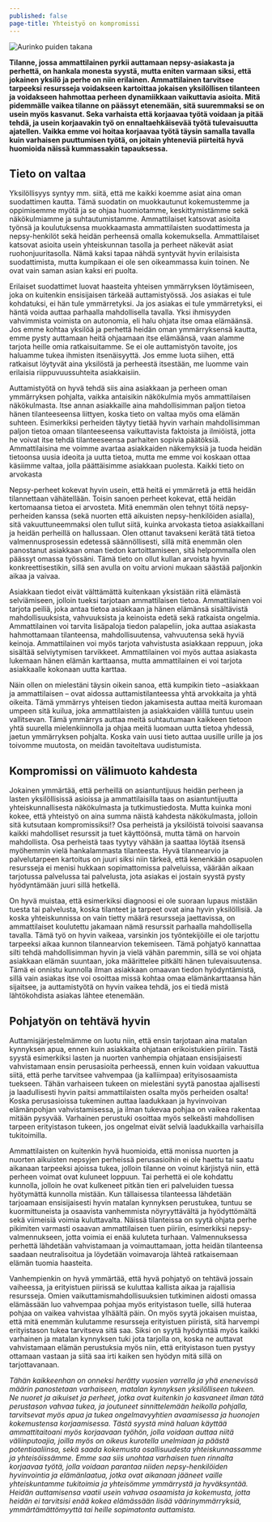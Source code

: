 ```yaml
---
published: false
page-title: Yhteistyö on kompromissi
---
```

![Aurinko puiden takana]({{site.baseurl}}/uploaded-images/aurinko-puiden-takana.jpeg)

**Tilanne, jossa ammattilainen pyrkii auttamaan nepsy-asiakasta ja perhettä, on hankala monesta syystä, mutta eniten varmaan siksi, että jokainen yksilö ja perhe on niin erilainen. Ammattilainen tarvitsee tarpeeksi resursseja voidakseen kartoittaa jokaisen yksilöllisen tilanteen ja voidakseen hahmottaa perheen dynamiikkaan vaikuttavia asioita. Mitä pidemmälle vaikea tilanne on päässyt etenemään, sitä suuremmaksi se on usein myös kasvanut. Seka varhaista että korjaavaa työtä voidaan ja pitää tehdä, ja usein korjaavakin työ on ennaltaehkäisevää työtä tulevaisuutta ajatellen. Vaikka emme voi hoitaa korjaavaa työtä täysin samalla tavalla kuin varhaisen puuttumisen työtä, on joitain yhteneviä piirteitä hyvä huomioida näissä kummassakin tapauksessa.**

## Tieto on valtaa

Yksilöllisyys syntyy mm. siitä, että me kaikki koemme asiat aina oman suodattimen kautta. Tämä suodatin on muokkautunut kokemustemme ja oppimisemme myötä ja se ohjaa huomiotamme, keskittymistämme sekä näkökulmiamme ja suhtautumistamme. Ammattilaiset katsovat asioita työnsä ja koulutuksensa muokkaamasta ammattilaisten suodattimesta ja nepsy-henkilöt sekä heidän perheensä omalla kokemuksella. Ammattilaiset katsovat asioita usein yhteiskunnan tasolla ja perheet näkevät asiat ruohonjuuritasolla. Nämä kaksi tapaa nähdä syntyvät hyvin erilaisista suodattimista, mutta kumpikaan ei ole sen oikeammassa kuin toinen. Ne ovat vain saman asian kaksi eri puolta.

Erilaiset suodattimet luovat haasteita yhteisen ymmärryksen löytämiseen, joka on kuitenkin ensisijaisen tärkeää auttamistyössä. Jos asiakas ei tule kohdatuksi, ei hän tule ymmärretyksi. Ja jos asiakas ei tule ymmärretyksi, ei häntä voida auttaa parhaalla mahdollisella tavalla. Yksi ihmisyyden vahvimmista voimista on autonomia, eli halu ohjata itse omaa elämäänsä. Jos emme kohtaa yksilöä ja perhettä heidän oman ymmärryksensä kautta, emme pysty auttamaan heitä ohjaamaan itse elämäänsä, vaan alamme tarjota heille omia ratkaisuitamme. Se ei ole auttamistyön tavoite, jos haluamme tukea ihmisten itsenäisyyttä. Jos emme luota siihen, että ratkaisut löytyvät aina yksilöstä ja perheestä itsestään, me luomme vain erilaisia riippuvuussuhteita asiakkaisiin.

Auttamistyötä on hyvä tehdä siis aina asiakkaan ja perheen oman ymmärryksen pohjalta, vaikka antaisikin näkökulmia myös ammattilaisen näkökulmasta. Itse annan asiakkaille aina mahdollisimman paljon tietoa hänen tilanteeseensa liittyen, koska tieto on valtaa myös oma elämän suhteen. Esimerkiksi perheiden täytyy tietää hyvin varhain mahdollisimman paljon tietoa omaan tilanteeseensa vaikuttavista faktoista ja ilmiöistä, jotta he voivat itse tehdä tilanteeseensa parhaiten sopivia päätöksiä. Ammattilaisina me voimme avartaa asiakkaiden näkemyksiä ja tuoda heidän tietoonsa uusia ideoita ja uutta tietoa, mutta me emme voi koskaan ottaa käsiimme valtaa, jolla päättäisimme asiakkaan puolesta.
Kaikki tieto on arvokasta

Nepsy-perheet kokevat hyvin usein, että heitä ei ymmärretä ja että heidän tilannettaan vähätellään. Toisin sanoen perheet kokevat, että heidän kertomaansa tietoa ei arvosteta. Mitä enemmän olen tehnyt töitä nepsy-perheiden kanssa (sekä nuorten että aikuisten nepsy-henkilöiden asialla), sitä vakuuttuneemmaksi olen tullut siitä, kuinka arvokasta tietoa asiakkaillani ja heidän perheillä on hallussaan. Olen ottanut tavakseni kerätä tätä tietoa valmennusprosessin edetessä säännöllisesti, sillä mitä enemmän olen panostanut asiakkaan oman tiedon kartoittamiseen, sitä helpommalla olen päässyt omassa työssäni. Tämä tieto on ollut kullan arvoista hyvin konkreettisestikin, sillä sen avulla on voitu arvioni mukaan säästää paljonkin aikaa ja vaivaa.

Asiakkaan tiedot eivät välttämättä kuitenkaan yksistään riitä elämästä selviämiseen, jolloin tueksi tarjotaan ammattilaisen tietoa. Ammattilainen voi tarjota peiliä, joka antaa tietoa asiakkaan ja hänen elämänsä sisältävistä mahdollisuuksista, vahvuuksista ja keinoista edetä sekä ratkaista ongelmia. Ammattilainen voi tarvita lisäpaloja tiedon palapeliin, joka auttaa asiakasta hahmottamaan tilanteensa, mahdollisuutensa, vahvuutensa sekä hyviä keinoja. Ammattilainen voi myös tarjota vahvistusta asiakkaan reppuun, joka sisältää selviytymisen tarvikkeet. Ammattilainen voi myös auttaa asiakasta lukemaan hänen elämän karttaansa, mutta ammattilainen ei voi tarjota asiakkaalle kokonaan uutta karttaa.

Näin ollen on mielestäni täysin oikein sanoa, että kumpikin tieto –asiakkaan ja ammattilaisen – ovat aidossa auttamistilanteessa yhtä arvokkaita ja yhtä oikeita. Tämä ymmärrys yhteisen tiedon jakamisesta auttaa meitä kuromaan umpeen sitä kuilua, joka ammattilaisten ja asiakkaiden välillä tuntuu usein vallitsevan. Tämä ymmärrys auttaa meitä suhtautumaan kaikkeen tietoon yhtä suurella mielenkiinnolla ja ohjaa meitä luomaan uutta tietoa yhdessä, jaetun ymmärryksen pohjalta. Koska vain uusi tieto auttaa uusille urille ja jos toivomme muutosta, on meidän tavoiteltava uudistumista.

## Kompromissi on välimuoto kahdesta

Jokainen ymmärtää, että perheillä on asiantuntijuus heidän perheen ja lasten yksilöllisissä asioissa ja ammattilaisilla taas on asiantuntijuutta yhteiskunnallisesta näkökulmasta ja tutkimustiedosta. Mutta kuinka moni kokee, että yhteistyö on aina summa näistä kahdesta näkökulmasta, jolloin sitä kutsutaan kompromissiksi!? Osa perheistä ja yksilöistä toivoisi saavansa kaikki mahdolliset resurssit ja tuet käyttöönsä, mutta tämä on harvoin mahdollista. Osa perheistä taas tyytyy vähään ja saattaa löytää itsensä myöhemmin vielä hankalammasta tilanteesta. Hyvä tilannearvio ja palvelutarpeen kartoitus on juuri siksi niin tärkeä, että kenenkään osapuolen resursseja ei menisi hukkaan sopimattomissa palveluissa, väärään aikaan tarjotussa palvelussa tai palvelusta, jota asiakas ei jostain syystä pysty hyödyntämään juuri sillä hetkellä.

On hyvä muistaa, että esimerkiksi diagnoosi ei ole suoraan lupaus mistään tuesta tai palvelusta, koska tilanteet ja tarpeet ovat aina hyvin yksilöllisiä. Ja koska yhteiskunnissa on vain tietty määrä resursseja jaettavissa, on ammattilaiset koulutettu jakamaan nämä resurssit parhaalla mahdollisella tavalla. Tämä työ on hyvin vaikeaa, varsinkin jos työntekijöille ei ole tarjottu tarpeeksi aikaa kunnon tilannearvion tekemiseen. Tämä pohjatyö kannattaa silti tehdä mahdollisimman hyvin ja vielä vähän paremmin, sillä se voi ohjata asiakkaan elämän suuntaan, joka määrittelee pitkälti hänen tulevaisuutensa. Tämä ei onnistu kunnolla ilman asiakkaan omaavan tiedon hyödyntämistä, sillä vain asiakas itse voi osoittaa missä kohtaa omaa elämänkarttaansa hän sijaitsee, ja auttamistyötä on hyvin vaikea tehdä, jos ei tiedä mistä lähtökohdista asiakas lähtee etenemään.

## Pohjatyön on tehtävä hyvin

Auttamisjärjestelmämme on luotu niin, että ensin tarjotaan aina matalan kynnyksen apua, ennen kuin asiakkaita ohjataan erikoistukien piiriin. Tästä syystä esimerkiksi lasten ja nuorten vanhempia ohjataan ensisijaisesti vahvistamaan ensin perusasioita perheessä, ennen kuin voidaan vakuuttua siitä, että perhe tarvitsee vahvempaa (ja kalliimpaa) erityisosaamista tuekseen. Tähän varhaiseen tukeen on mielestäni syytä panostaa ajallisesti ja laadullisesti hyvin paitsi ammattilaisten osalta myös perheiden osalta! Koska perusasioissa tukeminen auttaa laadukkaan ja hyvinvoivan elämänpohjan vahvistamisessa, ja ilman tukevaa pohjaa on vaikea rakentaa mitään pysyvää. Varhainen perustuki osoittaa myös selkeästi mahdollisen tarpeen erityistason tukeen, jos ongelmat eivät selviä laadukkailla varhaisilla tukitoimilla.

Ammattilaisten on kuitenkin hyvä huomioida, että monissa nuorten ja nuorten aikuisten nepsyjen perheissä perusasioihin ei ole haettu tai saatu aikanaan tarpeeksi ajoissa tukea, jolloin tilanne on voinut kärjistyä niin, että perheen voimat ovat kuluneet loppuun. Tai perhettä ei ole kohdattu kunnolla, jolloin he ovat kulkeneet pitkän tien eri palveluiden tuessa hyötymättä kunnolla mistään. Kun tällaisessa tilanteessa lähdetään tarjoamaan ensisijaisesti hyvin matalan kynnyksen perustukea, tuntuu se kuormittuneista ja osaavista vanhemmista nöyryyttävältä ja hyödyttömältä sekä viimeisiä voimia kuluttavalta. Näissä tilanteissa on syytä ohjata perhe pikimiten varmasti osaavan ammattilaisen tuen piiriin, esimerkiksi nepsy-valmennukseen, jotta voimia ei enää kuluteta turhaan. Valmennuksessa perhettä lähdetään vahvistamaan ja voimauttamaan, jotta heidän tilanteensa saadaan neutralisoitua ja löydetään voimavaroja lähteä ratkaisemaan elämän tuomia haasteita.

Vanhempienkin on hyvä ymmärtää, että hyvä pohjatyö on tehtävä jossain vaiheessa, ja erityistuen piirissä se kuluttaa kallista aikaa ja rajallisia resursseja. Omien vaikuttamismahdollisuuksien tutkiminen aidosti omassa elämässään luo vahvempaa pohjaa myös erityistason tuelle, sillä huteraa pohjaa on vaikea vahvistaa ylhäältä päin. On myös syytä jokaisen muistaa, että mitä enemmän kulutamme resursseja erityistuen piiristä, sitä harvempi erityistason tukea tarvitseva sitä saa. Siksi on syytä hyödyntää myös kaikki varhainen ja matalan kynnyksen tuki jota tarjolla on, koska ne auttavat vahvistamaan elämän perustuksia myös niin, että erityistason tuen pystyy ottamaan vastaan ja siitä saa irti kaiken sen hyödyn mitä sillä on tarjottavanaan.


_Tähän kaikkeenhan on onneksi herätty vuosien varrella ja yhä enenevissä määrin panostetaan varhaiseen, matalan kynnyksen yksilölliseen tukeen. Ne nuoret ja aikuiset ja perheet, jotka ovat kuitenkin jo kasvaneet ilman tätä perustason vahvaa tukea, ja joutuneet sinnittelemään heikolla pohjalla, tarvitsevat myös apua ja tukea ongelmavyyhtien avaamisessa ja huonojen kokemustensa korjaamisessa. Tästä syystä minä haluan käyttää ammattitaitoani myös korjaavaan työhön, jolla voidaan auttaa niitä väliinputoajia, joilla myös on oikeus kurotella unelmiaan ja päästä potentiaaliinsa, sekä saada kokemusta osallisuudesta yhteiskunnassamme ja yhteisöissämme. Emme saa siis unohtaa varhaisen tuen rinnalta korjaavaa työtä, jolla voidaan parantaa niiden nepsy-henkilöiden hyvinvointia ja elämänlaatua, jotka ovat aikanaan jääneet vaille yhteiskuntamme tukitoimia ja yhteisömme ymmärrystä ja hyväksyntää. Heidän auttamisensa vaatii usein vahvaa osaamista ja kokemusta, jotta heidän ei tarvitsisi enää kokea elämässään lisää väärinymmärryksiä, ymmärtämättömyyttä tai heille sopimatonta auttamista._
